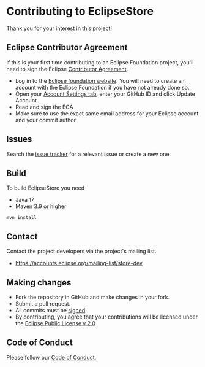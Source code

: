 # Contributing to EclipseStore

Thank you for your interest in this project!

## Eclipse Contributor Agreement

If this is your first time contributing to an Eclipse Foundation project, you'll need to sign the Eclipse [Contributor Agreement](https://www.eclipse.org/legal/ECA.php).

- Log in to the [Eclipse foundation website](https://accounts.eclipse.org/). You will need to create an account with the Eclipse Foundation if you have not already done so.
- Open your [Account Settings tab](https://dev.eclipse.org/site_login/myaccount.php#open_tab_accountsettings), enter your GitHub ID and click Update Account.
- Read and sign the ECA
- Make sure to use the exact same email address for your Eclipse account and your commit author.

## Issues 

Search the [issue tracker](https://github.com/eclipse-store/store/issues) for a relevant issue or create a new one.

## Build

To build EclipseStore you need
- Java 17
- Maven 3.9 or higher

```
mvn install
```

## Contact

Contact the project developers via the project's mailing list.
- https://accounts.eclipse.org/mailing-list/store-dev

## Making changes

- Fork the repository in GitHub and make changes in your fork.
- Submit a pull request.
- All commits must be [signed](https://docs.github.com/en/authentication/managing-commit-signature-verification/signing-commits).
- By contributing, you agree that your contributions will be licensed under the [Eclipse Public License v 2.0](https://www.eclipse.org/legal/epl-2.0/)

## Code of Conduct

Please follow our [Code of Conduct](CODE_OF_CONDUCT.md).
